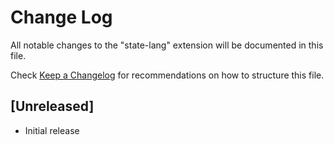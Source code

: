 # Change Log

All notable changes to the "state-lang" extension will be documented in this file.

Check [Keep a Changelog](http://keepachangelog.com/) for recommendations on how to structure this file.

## [Unreleased]

- Initial release